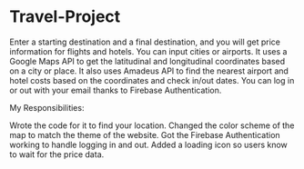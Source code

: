 # Travel-Project
Enter a starting destination and a final destination, and you will get price information for flights and hotels. You can input cities or airports. It uses a Google Maps API to get the latitudinal and longitudinal coordinates based on a city or place. It also uses Amadeus API to find the nearest airport and hotel costs based on the coordinates and check in/out dates. 
You can log in or out with your email thanks to Firebase Authentication.

My Responsibilities:

Wrote the code for it to find your location.
Changed the color scheme of the map to match the theme of the website.
Got the Firebase Authentication working to handle logging in and out.
Added a loading icon so users know to wait for the price data.
